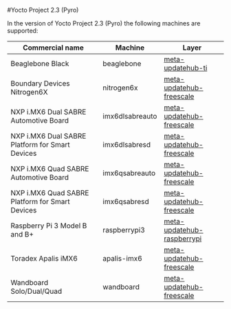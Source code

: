 #Yocto Project 2.3 (Pyro)

In the version of Yocto Project 2.3 (Pyro) the following machines are supported:

Commercial name                                 |Machine         |Layer                                                                                           |
------------------------------------------------|----------------|------------------------------------------------------------------------------------------------|
Beaglebone Black                                |beaglebone      |[meta-updatehub-ti](https://github.com/UpdateHub/meta-updatehub-ti/tree/pyro)                   |
Boundary Devices Nitrogen6X                     |nitrogen6x      |[meta-updatehub-freescale](https://github.com/UpdateHub/meta-updatehub-freescale/tree/pyro)     |
NXP i.MX6 Dual SABRE Automotive Board           |imx6dlsabreauto |[meta-updatehub-freescale](https://github.com/UpdateHub/meta-updatehub-freescale/tree/pyro)     |
NXP i.MX6 Dual SABRE Platform for Smart Devices |imx6dlsabresd   |[meta-updatehub-freescale](https://github.com/UpdateHub/meta-updatehub-freescale/tree/pyro)     |
NXP i.MX6 Quad SABRE Automotive Board           |imx6qsabreauto  |[meta-updatehub-freescale](https://github.com/UpdateHub/meta-updatehub-freescale/tree/pyro)     |
NXP i.MX6 Quad SABRE Platform for Smart Devices |imx6qsabresd    |[meta-updatehub-freescale](https://github.com/UpdateHub/meta-updatehub-freescale/tree/pyro)     |
Raspberry Pi 3 Model B and B+                   |raspberrypi3    |[meta-updatehub-raspberrypi](https://github.com/UpdateHub/meta-updatehub-raspberrypi/tree/pyro) |
Toradex Apalis iMX6                             |apalis-imx6     |[meta-updatehub-freescale](https://github.com/UpdateHub/meta-updatehub-freescale/tree/pyro)     |
Wandboard Solo/Dual/Quad                        |wandboard       |[meta-updatehub-freescale](https://github.com/UpdateHub/meta-updatehub-freescale/tree/pyro)     |
